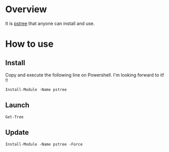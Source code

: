 # Overview

It is [pstree](https://www.powershellgallery.com/profiles/shortarrow) that anyone can install and use.

# How to use

## Install
Copy and execute the following line on Powershell.
I'm looking forward to it! !!

```
Install-Module -Name pstree
```

## Launch

```
Get-Tree
```

## Update

```
Install-Module -Name pstree -Force
```